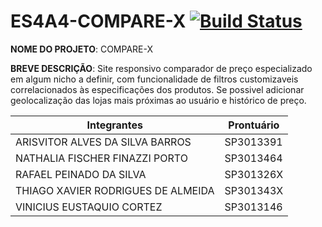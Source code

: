 # ES4A4-COMPARE-X [![Build Status](https://travis-ci.org/thiagoxra/ES4A4-COMPARE-X.svg?branch=master)](https://travis-ci.org/thiagoxra/ES4A4-COMPARE-X)
**NOME DO PROJETO**: COMPARE-X

**BREVE DESCRIÇÃO**: Site responsivo comparador de preço especializado em algum nicho a definir, com funcionalidade de filtros customizaveis correlacionados às especificações dos produtos. Se possivel adicionar geolocalização das lojas mais próximas ao usuário e histórico de preço.

Integrantes | Prontuário
---|---
ARISVITOR ALVES DA SILVA BARROS | SP3013391
NATHALIA FISCHER FINAZZI PORTO | SP3013464
RAFAEL PEINADO DA SILVA | SP301326X
THIAGO XAVIER RODRIGUES DE ALMEIDA | SP301343X
VINICIUS EUSTAQUIO CORTEZ | SP3013146